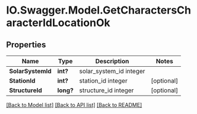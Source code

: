 # IO.Swagger.Model.GetCharactersCharacterIdLocationOk
## Properties

Name | Type | Description | Notes
------------ | ------------- | ------------- | -------------
**SolarSystemId** | **int?** | solar_system_id integer | 
**StationId** | **int?** | station_id integer | [optional] 
**StructureId** | **long?** | structure_id integer | [optional] 

[[Back to Model list]](../README.md#documentation-for-models) [[Back to API list]](../README.md#documentation-for-api-endpoints) [[Back to README]](../README.md)

